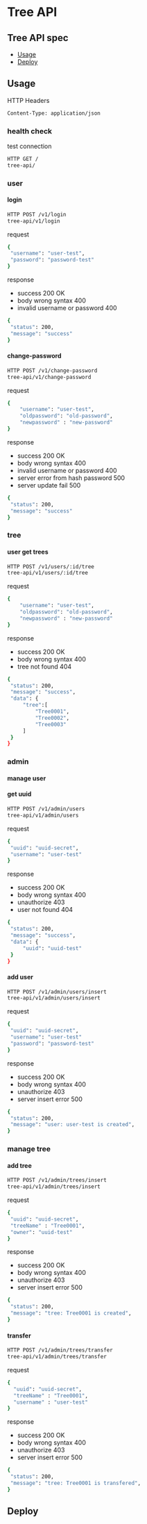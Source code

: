 # Tree API

## Tree API spec
- [Usage](#Usage)
- [Deploy](#Deploy)



## Usage

HTTP Headers
```sh
Content-Type: application/json
```

### health check
test connection
```sh
HTTP GET /
tree-api/
```

### user

#### login
```sh
HTTP POST /v1/login
tree-api/v1/login
```
request
```sh
{
 "username": "user-test",
 "password": "password-test"
}
```
response
- success                           200 OK
- body wrong syntax                 400
- invalid username or password      400
```sh
{
 "status": 200,
 "message": "success"
}
```


#### change-password
```sh
HTTP POST /v1/change-password
tree-api/v1/change-password
```
request
```sh
{
	"username": "user-test",
	"oldpassword": "old-password",
	"newpassword" : "new-password"
}
```
response
- success                           200 OK
- body wrong syntax                 400
- invalid username or password      400
- server error from hash password   500
- server update fail                500
```sh
{
 "status": 200,
 "message": "success"
}
```



### tree
#### user get trees
```sh
HTTP POST /v1/users/:id/tree
tree-api/v1/users/:id/tree
```
request
```sh
{
	"username": "user-test",
	"oldpassword": "old-password",
	"newpassword" : "new-password"
}
```

response
- success                           200 OK
- body wrong syntax                 400
- tree not found                    404
```sh
{
 "status": 200,
 "message": "success",
 "data": {
     "tree":[
         "Tree0001",
         "Tree0002",
         "Tree0003"
     ]
 }
}
```

### admin
#### manage user

#### get uuid
```sh
HTTP POST /v1/admin/users
tree-api/v1/admin/users
```

request
```sh
{
 "uuid": "uuid-secret",
 "username": "user-test"
}
```

response
- success                           200 OK
- body wrong syntax                 400
- unauthorize                       403
- user not found                    404
```sh
{
 "status": 200,
 "message": "success",
 "data": {
     "uuid": "uuid-test"
 }
}
```

#### add user
```sh
HTTP POST /v1/admin/users/insert
tree-api/v1/admin/users/insert
```

request
```sh
{
 "uuid": "uuid-secret",
 "username": "user-test"
 "password": "password-test"
}
```

response
- success                           200 OK
- body wrong syntax                 400
- unauthorize                       403
- server insert error               500
```sh
{
 "status": 200,
 "message": "user: user-test is created",
}
```

### manage tree

#### add tree
```sh
HTTP POST /v1/admin/trees/insert
tree-api/v1/admin/trees/insert
```

request
```sh
{
 "uuid": "uuid-secret",
 "treeName" : "Tree0001",
 "owner": "uuid-test"
}
```

response
- success                           200 OK
- body wrong syntax                 400
- unauthorize                       403
- server insert error               500
```sh
{
 "status": 200,
 "message": "tree: Tree0001 is created",
}
```

#### transfer
```sh
HTTP POST /v1/admin/trees/transfer
tree-api/v1/admin/trees/transfer
```

request
```sh
{
  "uuid": "uuid-secret",
  "treeName" : "Tree0001",
  "username" : "user-test"
}

```

response
- success                           200 OK
- body wrong syntax                 400
- unauthorize                       403
- server insert error               500
```sh
{
 "status": 200,
 "message": "tree: Tree0001 is transfered",
}
```

## Deploy
```sh

```